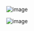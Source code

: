![image](https://user-images.githubusercontent.com/91962461/205968889-c5ef3928-0ee6-4c3f-805c-279121a62784.png)

![image](https://user-images.githubusercontent.com/91962461/205969208-debcdc2e-0f61-4990-95fc-2acefdd15c99.png)
